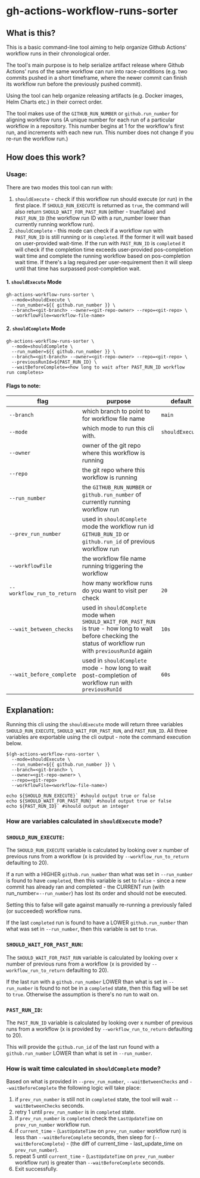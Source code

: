 # gh-actions-workflow-runs-sorter

## What is this?
This is a basic command-line tool aiming to help organize Github Actions' workflow runs in their chronological order.

The tool's main purpose is to help serialize artifact release where Github Actions' runs of the same workflow can run into race-conditions (e.g. two commits pushed in a short timeframe, where the newer commit can finish its workflow run before the previously pushed commit).

Using the tool can help organize releasing artifacts (e.g. Docker images, Helm Charts etc.) in their correct order.

The tool makes use of the `GITHUB_RUN_NUMBER` or `github.run_number` for aligning workflow runs (A unique number for each run of a particular workflow in a repository. This number begins at 1 for the workflow's first run, and increments with each new run. This number does not change if you re-run the workflow run.)

## How does this work?

### Usage:

There are two modes this tool can run with:
1. `shouldExecute` - check if this workflow run should execute (or run) in the first place. If `SHOULD_RUN_EXECUTE` is returned as `true`, the command will also return `SHOULD_WAIT_FOR_PAST_RUN` (either - true/false) and `PAST_RUN_ID` (the workflow run ID with a run_number lower than currently running workflow run).
2. `shouldComplete` - this mode can check if a workflow run with `PAST_RUN_ID` is still running or is `completed`. If the former it will wait based on user-provided wait-time. If the run with `PAST_RUN_ID` is `completed` it will check if the completion time exceeds user-provided pos-completion wait time and complete the running workflow based on pos-completion wait time. If there's a lag required per user-requirement then it will sleep until that time has surpassed post-completion wait.

#### 1. `shouldExecute` Mode

```
gh-actions-workflow-runs-sorter \
  --mode=shouldExecute \
  --run_number=${{ github.run_number }} \
  --branch=<git-branch> --owner=<git-repo-owner> --repo=<git-repo> \
  --workflowFile=<workflow-file-name>
```

#### 2. `shouldComplete` Mode

```
gh-actions-workflow-runs-sorter \
  --mode=shouldComplete \
  --run_number=${{ github.run_number }} \
  --branch=<git-branch> --owner=<git-repo-owner> --repo=<git-repo> \
  --previousRunId=${PAST_RUN_ID} \
  --waitBeforeComplete=<how long to wait after PAST_RUN_ID workflow run completes>
```

#### Flags to note:

| flag | purpose | default |
| --- | --- | --- | 
| `--branch` | which branch to point to for workflow file name | `main` |
|`--mode` | which mode to run this cli with. |`shouldExecute`|
| `--owner` | owner of the git repo where this workflow is running | |
| `--repo` | the git repo where this workflow is running | |
| `--run_number`| the `GITHUB_RUN_NUMBER` or `github.run_number` of currently running workflow run | |
| `--prev_run_number` | used in `shouldComplete` mode the workflow run id `GITHUB_RUN_ID` or `github.run_id` of previous workflow run | | 
| `--workflowFile` | the workflow file name running triggering the workflow | | 
| `--workflow_run_to_return` | how many workflow runs do you want to visit per check | `20` |
| `--wait_between_checks` | used in `shouldComplete` mode when `SHOULD_WAIT_FOR_PAST_RUN` is true - how long to wait before checking the status of workflow run with `previousRunId` again | `10s` |
| `--wait_before_complete` | used in `shouldComplete` mode - how long to wait post-completion of workflow run with `previousRunId` | `60s` |

## Explanation:
Running this cli using the `shouldExecute` mode will return three variables `SHOULD_RUN_EXECUTE`, `SHOULD_WAIT_FOR_PAST_RUN`, and `PAST_RUN_ID`. All three variables are exportable using the cli output - note the command execution below. 

```
$(gh-actions-workflow-runs-sorter \
  --mode=shouldExecute \
  --run_number=${{ github.run_number }} \
  --branch=<git-branch> \
  --owner=<git-repo-owner> \
  --repo=<git-repo> 
  --workflowFile=<workflow-file-name>)

echo ${SHOULD_RUN_EXECUTE}` #should output true or false
echo ${SHOULD_WAIT_FOR_PAST_RUN}` #should output true or false
echo ${PAST_RUN_ID}` #should output an integer
```

### How are variables calculated in `shouldExecute` mode?

### `SHOULD_RUN_EXECUTE`:
The `SHOULD_RUN_EXECUTE` variable is calculated by looking over x number of previous runs from a workflow (x is provided by `--workflow_run_to_return` defaulting to 20). 

If a run with a HIGHER `github.run_number` than what was set in `--run_number` is found to have `completed`, then this variable is set to `false` - since a new commit has already ran and completed - the CURRENT run (with run_number=`--run_number`) has lost its order and should not be executed. 

Setting this to false will gate against manually re-running a previously failed (or succeeded) workflow runs. 

If the last `completed` run is found to have a LOWER `github.run_number` than what was set in `--run_number`, then this variable is set to `true`.


### `SHOULD_WAIT_FOR_PAST_RUN`:
The `SHOULD_WAIT_FOR_PAST_RUN` variable is calculated by looking over x number of previous runs from a workflow (x is provided by `--workflow_run_to_return` defaulting to 20). 

If the last run with a `github.run_number` LOWER than what is set in `--run_number` is found to not be in a `completed` state, then this flag will be set to `true`. Otherwise the assumption is there's no run to wait on.

### `PAST_RUN_ID`:
The `PAST_RUN_ID` variable is calculated by looking over x number of previous runs from a workflow (x is provided by `--workflow_run_to_return` defaulting to 20). 

This will provide the `github.run_id` of the last run found with a `github.run_number` LOWER than what is set in `--run_number`.

### How is wait time calculated in `shouldComplete` mode?
Based on what is provided in `--prev_run_number`, `--waitBetweenChecks` and `--waitBeforeComplete` the following logic will take place:
1. if `prev_run_number` is still not in `completed` state, the tool will wait `--waitBetweenChecks` seconds.
2. retry 1 until `prev_run_number` is in `completed` state.
3. if `prev_run_number` is `completed` check the `LastUpdateTime` on `prev_run_number` workflow run.
4. if `current_time` - (`LastUpdateTime` on `prev_run_number` workflow run) is less than `--waitBeforeComplete` seconds, then sleep for (`--waitBeforeComplete`) - (the diff of current_time - last_update_time on `prev_run_number`).
5. repeat 5 until `current_time` - (`LastUpdateTime` on `prev_run_number` workflow run) is greater than `--waitBeforeComplete` seconds.
6. Exit successfully.


